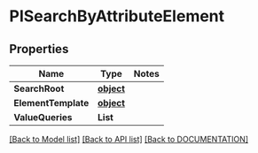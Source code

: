 # PISearchByAttributeElement

## Properties
Name | Type | Notes
------------ | ------------- | -------------
**SearchRoot** | **[**object**](../Model/Object.md)**
**ElementTemplate** | **[**object**](../Model/Object.md)**
**ValueQueries** | **List<PIAttributeValueQuery>**

[[Back to Model list]](../../DOCUMENTATION.md#documentation-for-models) [[Back to API list]](../../DOCUMENTATION.md#documentation-for-api-endpoints) [[Back to DOCUMENTATION]](../../DOCUMENTATION.md)
